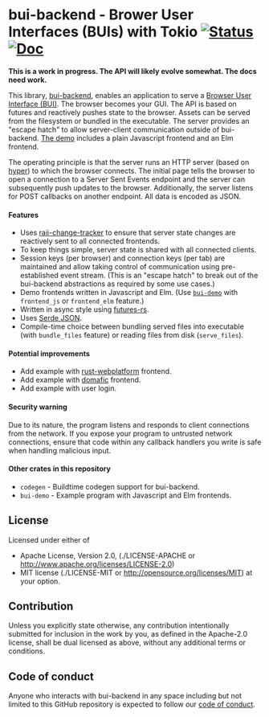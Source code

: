 # bui-backend - Brower User Interfaces (BUIs) with Tokio [![Status][status-img]][status-url] [![Doc][doc-img]][doc-url]

**This is a work in progress. The API will likely evolve somewhat. The docs
need work.**

This library, [bui-backend](https://github.com/astraw/bui-backend), enables an
application to serve a [Browser User Interface
(BUI)](https://en.wikipedia.org/wiki/Browser_user_interface). The browser
becomes your GUI. The API is based on futures and reactively pushes state to the
browser. Assets can be served from the filesystem or bundled in the executable.
The server provides an "escape hatch" to allow server-client communication
outside of bui-backend. [The demo][bui-demo] includes a plain Javascript
frontend and an Elm frontend.

The operating principle is that the server runs an HTTP server (based on
[hyper](https://hyper.rs)) to which the browser connects. The initial page tells
the browser to open a connection to a Server Sent Events endpoint and the server
can subsequently push updates to the browser. Additionally, the server listens
for POST callbacks on another endpoint. All data is encoded as JSON.

#### Features

 - Uses [raii-change-tracker](https://crates.io/crates/raii-change-tracker) to
   ensure that server state changes are reactively sent to all connected
   frontends.
 - To keep things simple, server state is shared with all connected clients.
 - Session keys (per browser) and connection keys (per tab) are maintained and
   allow taking control of communication using pre-established event stream.
   (This is an "escape hatch" to break out of the bui-backend abstractions as
   required by some use cases.)
 - Demo frontends written in Javascript and Elm. (Use [`bui-demo`][bui-demo]
   with `frontend_js` or `frontend_elm` feature.)
 - Written in async style using
   [futures-rs](https://github.com/alexcrichton/futures-rs).
 - Uses [Serde JSON](https://crates.io/crates/serde_json).
 - Compile-time choice between bundling served files into executable (with
   `bundle_files` feature) or reading files from disk (`serve_files`).

#### Potential improvements

 - Add example with
   [rust-webplatform](https://github.com/rust-webplatform/rust-webplatform)
   frontend.
 - Add example with [domafic](https://github.com/cramertj/domafic-rs) frontend.
 - Add example with user login.

#### Security warning

Due to its nature, the program listens and responds to client connections from
the network. If you expose your program to untrusted network connections, ensure
that code within any callback handlers you write is safe when handling malicious
input.

#### Other crates in this repository

- `codegen` - Buildtime codegen support for bui-backend.
- `bui-demo` - Example program with Javascript and Elm frontends.

## License

Licensed under either of

* Apache License, Version 2.0,
  (./LICENSE-APACHE or http://www.apache.org/licenses/LICENSE-2.0)
* MIT license (./LICENSE-MIT or http://opensource.org/licenses/MIT)
  at your option.

## Contribution

Unless you explicitly state otherwise, any contribution intentionally
submitted for inclusion in the work by you, as defined in the Apache-2.0
license, shall be dual licensed as above, without any additional terms or
conditions.

## Code of conduct

Anyone who interacts with bui-backend in any space including but not
limited to this GitHub repository is expected to follow our [code of
conduct](https://github.com/astraw/bui-backend/blob/master/code_of_conduct.md).

[status-img]: https://travis-ci.org/astraw/bui-backend.svg?branch=master
[status-url]: https://travis-ci.org/astraw/bui-backend
[bui-demo]: https://github.com/astraw/bui-backend/tree/master/bui-demo
[doc-img]: https://docs.rs/bui-backend/badge.svg
[doc-url]: https://docs.rs/bui-backend/
